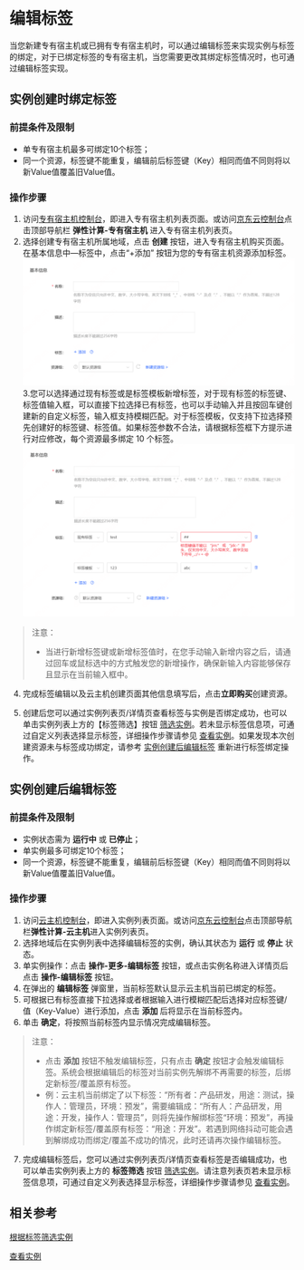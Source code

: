 # 编辑标签
当您新建专有宿主机或已拥有专有宿主机时，可以通过编辑标签来实现实例与标签的绑定，对于已绑定标签的专有宿主机，当您需要更改其绑定标签情况时，也可通过编辑标签实现。

## 实例创建时绑定标签

### 前提条件及限制
* 单专有宿主机最多可绑定10个标签；
* 同一个资源，标签键不能重复，编辑前后标签键（Key）相同而值不同则将以新Value值覆盖旧Value值。

### 操作步骤

1. 访问[专有宿主机控制台](https://cns-console.jdcloud.com/host/dedicatedHost/list)，即进入专有宿主机列表页面。或访问[京东云控制台](https://console.jdcloud.com)点击顶部导航栏 **弹性计算-专有宿主机** 进入专有宿主机列表页。
2. 选择创建专有宿主机所属地域，点击 **创建** 按钮，进入专有宿主机购买页面。在基本信息中—标签中，点击“+添加” 按钮为您的专有宿主机资源添加标签。<br> ![](../../../../../image/dh/dh-tag.png)
3.您可以选择通过现有标签或是标签模板新增标签，对于现有标签的标签键、标签值输入框，可以直接下拉选择已有标签，也可以手动输入并且按回车键创建新的自定义标签，输入框支持模糊匹配。对于标签模板，仅支持下拉选择预先创建好的标签键、标签值。如果标签参数不合法，请根据标签框下方提示进行对应修改，每个资源最多绑定 10 个标签。![](../../../../../image/dh/dh-tag-2.png)

>注意：
>* 当进行新增标签键或新增标签值时，在您手动输入新增内容之后，请通过回车或鼠标选中的方式触发您的新增操作，确保新输入内容能够保存且显示在当前输入框中。

4. 完成标签编辑以及云主机创建页面其他信息填写后，点击**立即购买**创建资源。<br>

5. 创建后您可以通过实例列表页/详情页查看标签与实例是否绑定成功，也可以单击实例列表上方的【标签筛选】按钮 [筛选实例](Filter-by-Tag.md)。若未显示标签信息项，可通过自定义列表选择显示标签，详细操作步骤请参见 [查看实例](../Instance/Query-Instance-Info.md)。如果发现本次创建资源未与标签成功绑定，请参考 [实例创建后编辑标签](Edit-Tag#user-content-1) 重新进行标签绑定操作。

## 实例创建后编辑标签
<div id="user-content-1"></div>

### 前提条件及限制
* 实例状态需为 **运行中** 或 **已停止**；
* 单实例最多可绑定10个标签；
* 同一个资源，标签键不能重复，编辑前后标签键（Key）相同而值不同则将以新Value值覆盖旧Value值。

### 操作步骤

1. 访问[云主机控制台](https://cns-console.jdcloud.com/host/compute/list)，即进入实例列表页面。或访问[京东云控制台](https://console.jdcloud.com)点击顶部导航栏**弹性计算-云主机**进入实例列表页。
2. 选择地域后在实例列表中选择编辑标签的实例，确认其状态为 **运行** 或 **停止** 状态。
3. 单实例操作：点击 **操作-更多-编辑标签** 按钮，或点击实例名称进入详情页后点击 **操作-编辑标签** 按钮。
4. 在弹出的 **编辑标签** 弹窗里，当前标签默认显示云主机当前已绑定的标签。
5. 可根据已有标签直接下拉选择或者根据输入进行模糊匹配后选择对应标签键/值（Key-Value）进行添加，点击 **添加** 后将显示在当前标签内。
6. 单击 **确定**，将按照当前标签内显示情况完成编辑标签。

>注意：
>* 点击 **添加** 按钮不触发编辑标签，只有点击 **确定** 按钮才会触发编辑标签。系统会根据编辑后的标签对当前实例先解绑不再需要的标签，后绑定新标签/覆盖原有标签。
>* 例：云主机当前绑定了以下标签：“所有者：产品研发，用途：测试，操作人：管理员，环境：预发”，需要编辑成：“所有人：产品研发，用途：开发，操作人：管理员”，则将先操作解绑标签“环境：预发”，再操作绑定新标签/覆盖原有标签：“用途：开发”。若遇到网络抖动可能会遇到解绑成功而绑定/覆盖不成功的情况，此时还请再次操作编辑标签。

7. 完成编辑标签后，您可以通过实例列表页/详情页查看标签是否编辑成功，也可以单击实例列表上方的 **标签筛选** 按钮 [筛选实例](Filter-by-Tag.md)。请注意列表页若未显示标签信息项，可通过自定义列表选择显示标签，详细操作步骤请参见 [查看实例](../Instance/Query-Instance-Info.md)。

## 相关参考
[根据标签筛选实例](Filter-by-Tag.md)

[查看实例](../Instance/Query-Instance-Info.md)



